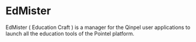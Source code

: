 # EdMister

EdMister ( Education Craft ) is a manager for the Qinpel user applications to launch all the education tools of the Pointel platform.
